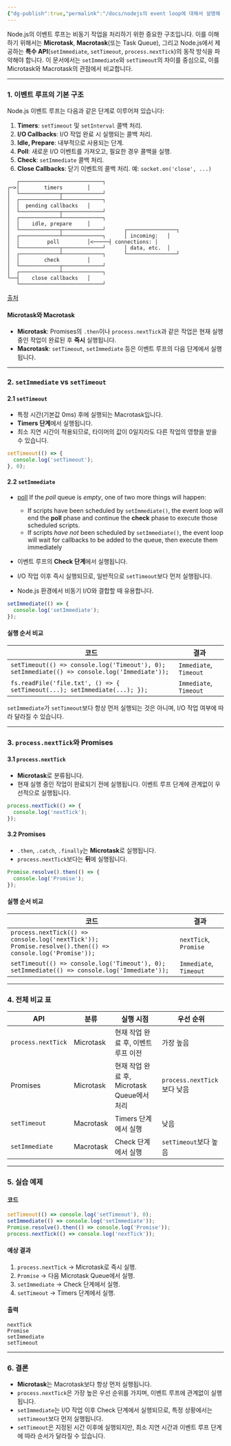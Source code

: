 ```yaml
---
{"dg-publish":true,"permalink":"/docs/nodejs의 event loop에 대해서 설명해 주세요/","title":"nodejs의 event loop에 대해서 설명해 주세요"}
---
```




Node.js의 이벤트 루프는 비동기 작업을 처리하기 위한 중요한 구조입니다. 이를 이해하기 위해서는 **Microtask**, **Macrotask**(또는 Task Queue), 그리고 Node.js에서 제공하는 **특수 API**(`setImmediate`, `setTimeout`, `process.nextTick`)의 동작 방식을 파악해야 합니다. 이 문서에서는 `setImmediate`와 `setTimeout`의 차이를 중심으로, 이를 Microtask와 Macrotask의 관점에서 비교합니다.

---

### 1. 이벤트 루프의 기본 구조

Node.js 이벤트 루프는 다음과 같은 단계로 이루어져 있습니다:

1. **Timers**: `setTimeout` 및 `setInterval` 콜백 처리.
2. **I/O Callbacks**: I/O 작업 완료 시 실행되는 콜백 처리.
3. **Idle, Prepare**: 내부적으로 사용되는 단계.
4. **Poll**: 새로운 I/O 이벤트를 가져오고, 필요한 경우 콜백을 실행.
5. **Check**: `setImmediate` 콜백 처리.
6. **Close Callbacks**: 닫기 이벤트의 콜백 처리. 예: `socket.on('close', ...)`

```
   ┌───────────────────────────┐
┌─>│        timers        │
│  └─────────────┬─────────────┘
│  ┌─────────────┴─────────────┐
│  │  pending callbacks   │
│  └─────────────┬─────────────┘
│  ┌─────────────┴─────────────┐
│  │    idle, prepare     │
│  └─────────────┬─────────────┘      ┌────────────────┐
│  ┌─────────────┴─────────────┐      │ incoming:   │
│  │         poll         │<─────┤ connections: │
│  └─────────────┬─────────────┘      │ data, etc.  │
│  ┌─────────────┴─────────────┐      └────────────────┘
│  │        check         │
│  └─────────────┬─────────────┘
│  ┌─────────────┴─────────────┐
└──┤    close callbacks   │
   └───────────────────────────┘
```

[출처](https://nodejs.org/en/learn/asynchronous-work/event-loop-timers-and-nexttick)

#### Microtask와 Macrotask

- **Microtask**: Promises의 `.then`이나 `process.nextTick`과 같은 작업은 현재 실행 중인 작업이 완료된 후 **즉시** 실행됩니다.
- **Macrotask**: `setTimeout`, `setImmediate` 등은 이벤트 루프의 다음 단계에서 실행됩니다.

---

### 2. `setImmediate` vs `setTimeout`

#### 2.1 `setTimeout`

- 특정 시간(기본값 0ms) 후에 실행되는 Macrotask입니다.
- **Timers 단계**에서 실행됩니다.
- 최소 지연 시간이 적용되므로, 타이머의 값이 0일지라도 다른 작업의 영향을 받을 수 있습니다.

```javascript
setTimeout(() => {
  console.log('setTimeout');
}, 0);
```

#### 2.2 `setImmediate`

- [poll](https://nodejs.org/en/learn/asynchronous-work/event-loop-timers-and-nexttick#poll) If the *poll* queue is *empty*, one of two more things will happen:
	- If scripts have been scheduled by `setImmediate()`, the event loop will end the **poll** phase and continue the **check** phase to execute those scheduled scripts.
	- If scripts *have not* been scheduled by `setImmediate()`, the event loop will wait for callbacks to be added to the queue, then execute them immediately

- 이벤트 루프의 **Check 단계**에서 실행됩니다.
- I/O 작업 이후 즉시 실행되므로, 일반적으로 `setTimeout`보다 먼저 실행됩니다.
- Node.js 환경에서 비동기 I/O와 결합할 때 유용합니다.

```javascript
setImmediate(() => {
  console.log('setImmediate');
});
```

#### 실행 순서 비교

|**코드**|**결과**|
|---|---|
|`setTimeout(() => console.log('Timeout'), 0); setImmediate(() => console.log('Immediate'));`|`Immediate`, `Timeout`|
|`fs.readFile('file.txt', () => { setTimeout(...); setImmediate(...); });`|`Immediate`, `Timeout`|

`setImmediate`가 `setTimeout`보다 항상 먼저 실행되는 것은 아니며, I/O 작업 여부에 따라 달라질 수 있습니다.

---

### 3. `process.nextTick`와 Promises

#### 3.1 `process.nextTick`

- **Microtask**로 분류됩니다.
- 현재 실행 중인 작업이 완료되기 전에 실행됩니다. 이벤트 루프 단계에 관계없이 우선적으로 실행됩니다.

```javascript
process.nextTick(() => {
  console.log('nextTick');
});
```

#### 3.2 Promises

- `.then`, `.catch`, `.finally`는 **Microtask**로 실행됩니다.
- `process.nextTick`보다는 **뒤**에 실행됩니다.

```javascript
Promise.resolve().then(() => {
  console.log('Promise');
});
```

#### 실행 순서 비교

|**코드**|**결과**|
|---|---|
|`process.nextTick(() => console.log('nextTick')); Promise.resolve().then(() => console.log('Promise'));`|`nextTick`, `Promise`|
|`setTimeout(() => console.log('Timeout'), 0); setImmediate(() => console.log('Immediate'));`|`Immediate`, `Timeout`|

---

### 4. 전체 비교 표

|**API**|**분류**|**실행 시점**|**우선 순위**|
|---|---|---|---|
|`process.nextTick`|Microtask|현재 작업 완료 후, 이벤트 루프 이전|가장 높음|
|Promises|Microtask|현재 작업 완료 후, Microtask Queue에서 처리|`process.nextTick`보다 낮음|
|`setTimeout`|Macrotask|Timers 단계에서 실행|낮음|
|`setImmediate`|Macrotask|Check 단계에서 실행|`setTimeout`보다 높음|

---

### 5. 실습 예제

#### 코드

```javascript
setTimeout(() => console.log('setTimeout'), 0);
setImmediate(() => console.log('setImmediate'));
Promise.resolve().then(() => console.log('Promise'));
process.nextTick(() => console.log('nextTick'));
```

#### 예상 결과

1. `process.nextTick` → Microtask로 즉시 실행.
2. `Promise` → 다음 Microtask Queue에서 실행.
3. `setImmediate` → Check 단계에서 실행.
4. `setTimeout` → Timers 단계에서 실행.

#### 출력

```
nextTick
Promise
setImmediate
setTimeout
```

---

### 6. 결론

- **Microtask**는 Macrotask보다 항상 먼저 실행됩니다.
- `process.nextTick`은 가장 높은 우선 순위를 가지며, 이벤트 루프에 관계없이 실행됩니다.
- `setImmediate`는 I/O 작업 이후 Check 단계에서 실행되므로, 특정 상황에서는 `setTimeout`보다 먼저 실행됩니다.
- `setTimeout`은 지정된 시간 이후에 실행되지만, 최소 지연 시간과 이벤트 루프 단계에 따라 순서가 달라질 수 있습니다.

